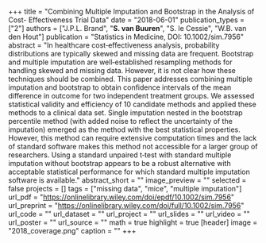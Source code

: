+++
title = "Combining Multiple Imputation and Bootstrap in the Analysis of Cost- Effectiveness Trial Data"
date = "2018-06-01"
publication_types = ["2"]
authors = ["J.P.L. Brand", "**S. van Buuren**", "S. le Cessie", "W.B. van den Hout"]
publication = "Statistics in Medicine, DOI: 10.1002/sim.7956"
abstract = "In healthcare cost‐effectiveness analysis, probability distributions are typically skewed and missing data are frequent. Bootstrap and multiple imputation are well‐established resampling methods for handling skewed and missing data. However, it is not clear how these techniques should be combined. This paper addresses combining multiple imputation and bootstrap to obtain confidence intervals of the mean difference in outcome for two independent treatment groups. We assessed statistical validity and efficiency of 10 candidate methods and applied these methods to a clinical data set. Single imputation nested in the bootstrap percentile method (with added noise to reflect the uncertainty of the imputation) emerged as the method with the best statistical properties. However, this method can require extensive computation times and the lack of standard software makes this method not accessible for a larger group of researchers. Using a standard unpaired t‐test with standard multiple imputation without bootstrap appears to be a robust alternative with acceptable statistical performance for which standard multiple imputation software is available."
abstract_short = ""
image_preview = ""
selected = false
projects = []
tags = ["missing data", "mice", "multiple imputation"]
url_pdf = "https://onlinelibrary.wiley.com/doi/epdf/10.1002/sim.7956"
url_preprint = "https://onlinelibrary.wiley.com/doi/full/10.1002/sim.7956"
url_code = ""
url_dataset = ""
url_project = ""
url_slides = ""
url_video = ""
url_poster = ""
url_source = ""
math = true
highlight = true
[header]
image = "2018_coverage.png"
caption = ""
+++
